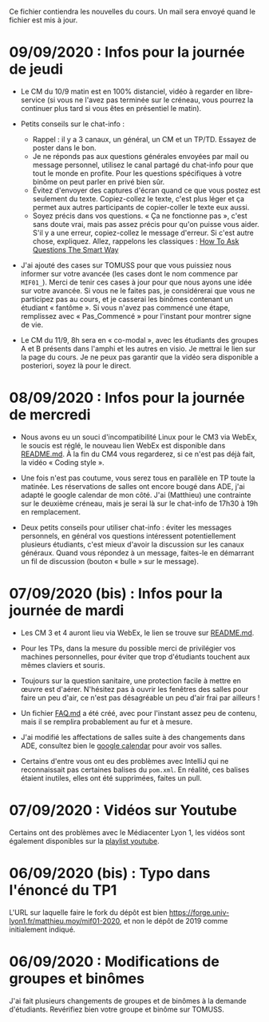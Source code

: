 Ce fichier contiendra les nouvelles du cours. Un mail sera envoyé quand le fichier est mis à jour.

# 09/09/2020 : Infos pour la journée de jeudi

* Le CM du 10/9 matin est en 100% distanciel, vidéo à regarder en libre-service (si vous ne l'avez pas terminée sur le créneau, vous pourrez la continuer plus tard si vous êtes en présentiel le matin).

* Petits conseils sur le chat-info :

    * Rappel : il y a 3 canaux, un général, un CM et un TP/TD. Essayez de poster dans le bon.
    * Je ne réponds pas aux questions générales envoyées par mail ou message personnel, utilisez le canal partagé du chat-info pour que tout le monde en profite. Pour les questions spécifiques à votre binôme on peut parler en privé bien sûr.
    * Évitez d'envoyer des captures d'écran quand ce que vous postez est seulement du texte. Copiez-collez le texte, c'est plus léger et ça permet aux autres participants de copier-coller le texte eux aussi.
    * Soyez précis dans vos questions. « Ça ne fonctionne pas », c'est sans doute vrai, mais pas assez précis pour qu'on puisse vous aider. S'il y a une erreur, copiez-collez le message d'erreur. Si c'est autre chose, expliquez. Allez, rappelons les classiques : [How To Ask Questions The Smart Way](http://www.catb.org/esr/faqs/smart-questions.html)

* J'ai ajouté des cases sur TOMUSS pour que vous puissiez nous informer sur votre avancée (les cases dont le nom commence par `MIF01_`). Merci de tenir ces cases à jour pour que nous ayons une idée sur votre avancée. Si vous ne le faites pas, je considérerai que vous ne participez pas au cours, et je casserai les binômes contenant un étudiant « fantôme ». Si vous n'avez pas commencé une étape, remplissez avec « Pas_Commencé » pour l'instant pour montrer signe de vie.

* Le CM du 11/9, 8h sera en « co-modal », avec les étudiants des groupes A et B présents dans l'amphi et les autres en visio. Je mettrai le lien sur la page du cours. Je ne peux pas garantir que la vidéo sera disponible a posteriori, soyez là pour le direct.

# 08/09/2020 : Infos pour la journée de mercredi

* Nous avons eu un souci d'incompatibilité Linux pour le CM3 via WebEx, le soucis est réglé, le nouveau lien WebEx est disponible dans [README.md](README.md). À la fin du CM4 vous regarderez, si ce n'est pas déjà fait, la vidéo « Coding style ».

* Une fois n'est pas coutume, vous serez tous en parallèle en TP toute la matinée. Les réservations de salles ont encore bougé dans ADE, j'ai adapté le google calendar de mon côté. J'ai (Matthieu) une contrainte sur le deuxième créneau, mais je serai là sur le chat-info de 17h30 à 19h en remplacement.

* Deux petits conseils pour utiliser chat-info : éviter les messages personnels, en général vos questions intéressent potentiellement plusieurs étudiants, c'est mieux d'avoir la discussion sur les canaux généraux. Quand vous répondez à un message, faites-le en démarrant un fil de discussion (bouton « bulle » sur le message).

# 07/09/2020 (bis) : Infos pour la journée de mardi

* Les CM 3 et 4 auront lieu via WebEx, le lien se trouve sur [README.md](README.md).

* Pour les TPs, dans la mesure du possible merci de privilégier vos machines personnelles, pour éviter que trop d'étudiants touchent aux mêmes claviers et souris.

* Toujours sur la question sanitaire, une protection facile à mettre en œuvre est d'aérer. N'hésitez pas à ouvrir les fenêtres des salles pour faire un peu d'air, ce n'est pas désagréable un peu d'air frai par ailleurs !

* Un fichier [FAQ.md](FAQ.md) a été créé, avec pour l'instant assez peu de contenu, mais il se remplira probablement au fur et à mesure.

* J'ai modifié les affectations de salles suite à des changements dans ADE, consultez bien le [google calendar](https://calendar.google.com/calendar/embed?src=bujrk2sa90qim7u9okmo405b6s%40group.calendar.google.com&ctz=Europe%2FParis
) pour avoir vos salles.

* Certains d'entre vous ont eu des problèmes avec IntelliJ qui ne reconnaissait pas certaines balises du `pom.xml`. En réalité, ces balises étaient inutiles, elles ont été supprimées, faites un pull.

# 07/09/2020 : Vidéos sur Youtube

Certains ont des problèmes avec le Médiacenter Lyon 1, les vidéos sont également disponibles sur la [playlist youtube](https://www.youtube.com/playlist?list=PL6-YbcqXawf5ED3NHDZYejWJaAschnrO0).

# 06/09/2020 (bis) : Typo dans l'énoncé du TP1

L'URL sur laquelle faire le fork du dépôt est bien https://forge.univ-lyon1.fr/matthieu.moy/mif01-2020, et non le dépôt de 2019 comme initialement indiqué.

# 06/09/2020 : Modifications de groupes et binômes

J'ai fait plusieurs changements de groupes et de binômes à la demande d'étudiants. Revérifiez bien votre groupe et binôme sur TOMUSS.
